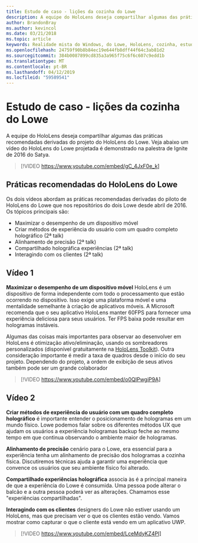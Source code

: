 ```yaml
---
title: Estudo de caso - lições da cozinha do Lowe
description: A equipe do HoloLens deseja compartilhar algumas das práticas recomendadas derivadas do projeto do HoloLens do Lowe.
author: BrandonBray
ms.author: kevincol
ms.date: 03/21/2018
ms.topic: article
keywords: Realidade mista do Windows, do Lowe, HoloLens, cozinha, estudo de caso
ms.openlocfilehash: 24759f90b8b84ec19e644fb8dff44f64c3ab81d2
ms.sourcegitcommit: 384b0087899cd835a3a965f75c6f6c607c9edd1b
ms.translationtype: MT
ms.contentlocale: pt-BR
ms.lasthandoff: 04/12/2019
ms.locfileid: "59589541"
---
```

# <a name="case-study---lessons-from-the-lowes-kitchen"></a>Estudo de caso - lições da cozinha do Lowe

A equipe do HoloLens deseja compartilhar algumas das práticas recomendadas derivadas do projeto do HoloLens do Lowe. Veja abaixo um vídeo do HoloLens do Lowe projetada é demonstrado na palestra de Ignite de 2016 do Satya.
<br>
>[!VIDEO https://www.youtube.com/embed/gC_4JxF0e_k]

## <a name="lowes-hololens-best-practices"></a>Práticas recomendadas do HoloLens do Lowe

Os dois vídeos abordam as práticas recomendadas derivadas do piloto de HoloLens do Lowe que nos repositórios do dois Lowe desde abril de 2016. Os tópicos principais são:
* Maximizar o desempenho de um dispositivo móvel
* Criar métodos de experiência do usuário com um quadro completo holográfico (2ª talk)
* Alinhamento de precisão (2ª talk)
* Compartilhado holográfica experiências (2ª talk)
* Interagindo com os clientes (2ª talk)

## <a name="video-1"></a>Vídeo 1

**Maximizar o desempenho de um dispositivo móvel** HoloLens é um dispositivo de forma independente com todo o processamento que estão ocorrendo no dispositivo. Isso exige uma plataforma móvel e uma mentalidade semelhante à criação de aplicativos móveis. A Microsoft recomenda que o seu aplicativo HoloLens manter 60FPS para fornecer uma experiência deliciosa para seus usuários. Ter FPS baixa pode resultar em hologramas instáveis.

Algumas das coisas mais importantes para observar ao desenvolver em HoloLens é otimização ativo/eliminação, usando os sombreadores personalizados (disponível gratuitamente na [HoloLens Toolkit](https://github.com/Microsoft/HoloToolkit-Unity)). Outra consideração importante é medir a taxa de quadros desde o início do seu projeto. Dependendo do projeto, a ordem de exibição de seus ativos também pode ser um grande colaborador
<br>
>[!VIDEO https://www.youtube.com/embed/o0QIPwgiP9A]

## <a name="video-2"></a>Vídeo 2

**Criar métodos de experiência do usuário com um quadro completo holográfico** é importante entender o posicionamento de hologramas em um mundo físico. Lowe podemos falar sobre os diferentes métodos UX que ajudam os usuários a experiência hologramas backup feche ao mesmo tempo em que continua observando o ambiente maior de hologramas.

**Alinhamento de precisão** cenário para o Lowe, era essencial para a experiência tenha um alinhamento de precisão dos hologramas a cozinha física. Discutiremos técnicas ajuda a garantir uma experiência que convence os usuários que seu ambiente físico foi alterado.

**Compartilhado experiências holográfica** associa às é a principal maneira de que a experiência do Lowe é consumida. Uma pessoa pode alterar o balcão e a outra pessoa poderá ver as alterações. Chamamos esse "experiências compartilhadas".

**Interagindo com os clientes** designers do Lowe não estiver usando um HoloLens, mas que precisam ver o que os clientes estão vendo. Vamos mostrar como capturar o que o cliente está vendo em um aplicativo UWP.
<br>
>[!VIDEO https://www.youtube.com/embed/LceMdyKZ4PI]

